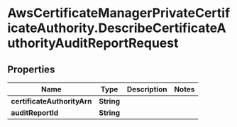 # AwsCertificateManagerPrivateCertificateAuthority.DescribeCertificateAuthorityAuditReportRequest

## Properties

Name | Type | Description | Notes
------------ | ------------- | ------------- | -------------
**certificateAuthorityArn** | **String** |  | 
**auditReportId** | **String** |  | 


